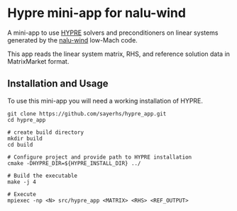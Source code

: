 
# Hypre mini-app for nalu-wind

A mini-app to use [HYPRE](https://github.com/LLNL/hypre) solvers and
preconditioners on linear systems generated by the
[nalu-wind](https://github.com/exawind/nalu-wind) low-Mach code. 

This app reads the linear system matrix, RHS, and reference solution data in
MatrixMarket format.

## Installation and Usage

To use this mini-app you will need a working installation of HYPRE. 

```
git clone https://github.com/sayerhs/hypre_app.git
cd hypre_app

# create build directory
mkdir build
cd build

# Configure project and provide path to HYPRE installation
cmake -DHYPRE_DIR=${HYPRE_INSTALL_DIR} ../ 

# Build the executable
make -j 4

# Execute
mpiexec -np <N> src/hypre_app <MATRIX> <RHS> <REF_OUTPUT>
```


